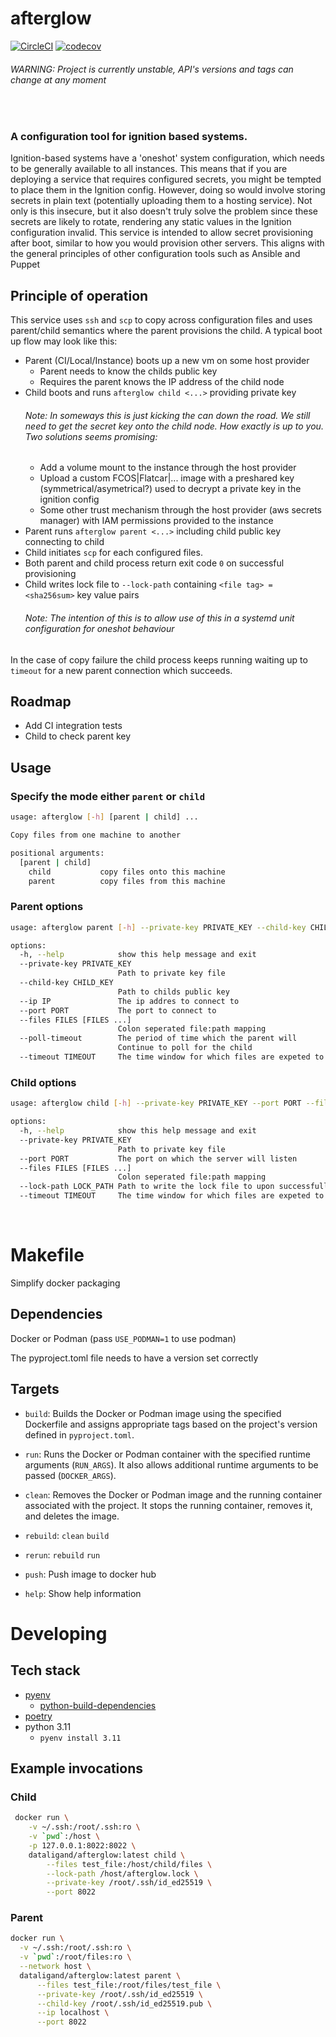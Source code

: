 # afterglow

[![CircleCI](https://dl.circleci.com/status-badge/img/gh/dataligand/afterglow/tree/main.svg?style=svg)](https://dl.circleci.com/status-badge/redirect/gh/dataligand/afterglow/tree/main)
[![codecov](https://codecov.io/gh/dataligand/afterglow/branch/main/graph/badge.svg?token=959HH33QJV)](https://codecov.io/gh/dataligand/afterglow)

###### WARNING: Project is currently unstable, API's versions and tags can change at any moment

</br>

### A configuration tool for ignition based systems.

Ignition-based systems have a 'oneshot' system configuration, which needs to be generally available to all instances. This means that if you are deploying a service that requires configured secrets, you might be tempted to place them in the Ignition config. However, doing so would involve storing secrets in plain text (potentially uploading them to a hosting service). Not only is this insecure, but it also doesn't truly solve the problem since these secrets are likely to rotate, rendering any static values in the Ignition configuration invalid. This service is intended to allow secret provisioning after boot, similar to how you would provision other servers. This aligns with the general principles of other configuration tools such as Ansible and Puppet

## Principle of operation

This service uses `ssh` and `scp` to copy across configuration files and uses parent/child semantics where the parent provisions the child. A typical boot up flow may look like this:

- Parent (CI/Local/Instance) boots up a new vm on some host provider
  - Parent needs to know the childs public key
  - Requires the parent knows the IP address of the child node
- Child boots and runs `afterglow child <...>` providing private key
  ###### Note: In someways this is just kicking the can down the road. We still need to get the secret key onto the child node. How exactly is up to you. Two solutions seems promising:
  - Add a volume mount to the instance through the host provider
  - Upload a custom FCOS|Flatcar|... image with a preshared key (symmetrical/asymetrical?) used to decrypt a private key in the ignition config
  - Some other trust mechanism through the host provider (aws secrets manager) with IAM permissions provided to the instance
- Parent runs `afterglow parent <...>` including child public key connecting to child
- Child initiates `scp` for each configured files.
- Both parent and child process return exit code `0` on successful provisioning
- Child writes lock file to `--lock-path` containing `<file tag> = <sha256sum>` key value pairs
  ###### Note: The intention of this is to allow use of this in a systemd unit configuration for oneshot behaviour

In the case of copy failure the child process keeps running waiting up to `timeout` for a new parent connection which succeeds.

## Roadmap

- Add CI integration tests
- Child to check parent key

## Usage

### Specify the mode either `parent` or `child`

```bash
usage: afterglow [-h] [parent | child] ...

Copy files from one machine to another

positional arguments:
  [parent | child]
    child           copy files onto this machine
    parent          copy files from this machine
```

### Parent options

```bash
usage: afterglow parent [-h] --private-key PRIVATE_KEY --child-key CHILD_KEY --ip IP --port PORT --files FILES [FILES ...] [--poll-timeout POLL_TIMEOUT] [--timeout TIMEOUT]

options:
  -h, --help            show this help message and exit
  --private-key PRIVATE_KEY
                        Path to private key file
  --child-key CHILD_KEY
                        Path to childs public key
  --ip IP               The ip addres to connect to
  --port PORT           The port to connect to
  --files FILES [FILES ...]
                        Colon seperated file:path mapping
  --poll-timeout        The period of time which the parent will
                        Continue to poll for the child
  --timeout TIMEOUT     The time window for which files are expeted to be copied across
```

### Child options

```bash
usage: afterglow child [-h] --private-key PRIVATE_KEY --port PORT --files FILES [FILES ...] [--timeout TIMEOUT]

options:
  -h, --help            show this help message and exit
  --private-key PRIVATE_KEY
                        Path to private key file
  --port PORT           The port on which the server will listen
  --files FILES [FILES ...]
                        Colon seperated file:path mapping
  --lock-path LOCK_PATH Path to write the lock file to upon successfull provisioning
  --timeout TIMEOUT     The time window for which files are expeted to be copied across

```

</br>

# Makefile

Simplify docker packaging

## Dependencies

Docker or Podman (pass `USE_PODMAN=1` to use podman)

The pyproject.toml file needs to have a version set correctly

## Targets

- `build`: Builds the Docker or Podman image using the specified Dockerfile and assigns appropriate tags based on the project's version defined in `pyproject.toml`.

- `run`: Runs the Docker or Podman container with the specified runtime arguments (`RUN_ARGS`). It also allows additional runtime arguments to be passed (`DOCKER_ARGS`).

- `clean`: Removes the Docker or Podman image and the running container associated with the project. It stops the running container, removes it, and deletes the image.

- `rebuild`: `clean` `build`

- `rerun`: `rebuild` `run`

- `push`: Push image to docker hub

- `help`: Show help information

# Developing

## Tech stack

- [pyenv](https://github.com/pyenv/pyenv)
  - [python-build-dependencies](https://github.com/pyenv/pyenv/wiki#suggested-build-environment)
- [poetry](https://python-poetry.org/)
- python 3.11
  - `pyenv install 3.11`

## Example invocations

### Child

```bash
 docker run \
    -v ~/.ssh:/root/.ssh:ro \
    -v `pwd`:/host \
    -p 127.0.0.1:8022:8022 \
    dataligand/afterglow:latest child \
        --files test_file:/host/child/files \
        --lock-path /host/afterglow.lock \
        --private-key /root/.ssh/id_ed25519 \
        --port 8022
```

### Parent

```bash
docker run \
  -v ~/.ssh:/root/.ssh:ro \
  -v `pwd`:/root/files:ro \
  --network host \
  dataligand/afterglow:latest parent \
      --files test_file:/root/files/test_file \
      --private-key /root/.ssh/id_ed25519 \
      --child-key /root/.ssh/id_ed25519.pub \
      --ip localhost \
      --port 8022
```
